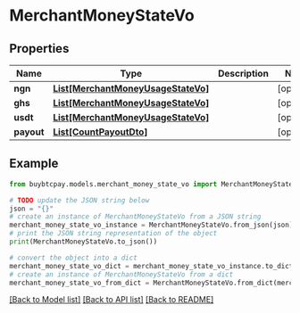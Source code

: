 # MerchantMoneyStateVo


## Properties

Name | Type | Description | Notes
------------ | ------------- | ------------- | -------------
**ngn** | [**List[MerchantMoneyUsageStateVo]**](MerchantMoneyUsageStateVo.md) |  | [optional] 
**ghs** | [**List[MerchantMoneyUsageStateVo]**](MerchantMoneyUsageStateVo.md) |  | [optional] 
**usdt** | [**List[MerchantMoneyUsageStateVo]**](MerchantMoneyUsageStateVo.md) |  | [optional] 
**payout** | [**List[CountPayoutDto]**](CountPayoutDto.md) |  | [optional] 

## Example

```python
from buybtcpay.models.merchant_money_state_vo import MerchantMoneyStateVo

# TODO update the JSON string below
json = "{}"
# create an instance of MerchantMoneyStateVo from a JSON string
merchant_money_state_vo_instance = MerchantMoneyStateVo.from_json(json)
# print the JSON string representation of the object
print(MerchantMoneyStateVo.to_json())

# convert the object into a dict
merchant_money_state_vo_dict = merchant_money_state_vo_instance.to_dict()
# create an instance of MerchantMoneyStateVo from a dict
merchant_money_state_vo_from_dict = MerchantMoneyStateVo.from_dict(merchant_money_state_vo_dict)
```
[[Back to Model list]](../README.md#documentation-for-models) [[Back to API list]](../README.md#documentation-for-api-endpoints) [[Back to README]](../README.md)


